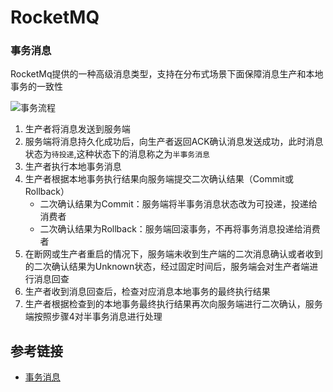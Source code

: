 # RocketMQ

### 事务消息

RocketMq提供的一种高级消息类型，支持在分布式场景下面保障消息生产和本地事务的一致性

![事务流程](https://rocketmq.apache.org/zh/assets/images/transflow-0b07236d124ddb814aeaf5f6b5f3f72c.png)

1. 生产者将消息发送到服务端
2. 服务端将消息持久化成功后，向生产者返回ACK确认消息发送成功，此时消息状态为`待投递`,这种状态下的消息称之为`半事务消息`
3. 生产者执行本地事务消息
4. 生产者根据本地事务执行结果向服务端提交二次确认结果（Commit或Rollback）
   - 二次确认结果为Commit：服务端将半事务消息状态改为可投递，投递给消费者
   - 二次确认结果为Rollback：服务端回滚事务，不再将事务消息投递给消费者
5. 在断网或生产者重启的情况下，服务端未收到生产端的二次消息确认或者收到的二次确认结果为Unknown状态，经过固定时间后，服务端会对生产者端进行消息回查
6. 生产者收到消息回查后，检查对应消息本地事务的最终执行结果
7. 生产者根据检查到的本地事务最终执行结果再次向服务端进行二次确认，服务端按照步骤4对半事务消息进行处理

## 参考链接

- [事务消息](https://rocketmq.apache.org/zh/docs/featureBehavior/04transactionmessage)